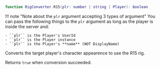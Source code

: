 ```lua
function RigConverter.R15(plr: number | string | Player): boolean
```

!!! note "Note about the ``plr`` argument accepting 3 types of argument"
    You can pass the following things to the ``plr`` argument as long as the player is inside the server and:
    
    - ``plr`` is the Player's UserId
    - ``plr`` is the Player instance
    - ``plr`` is the Player's **name** (NOT DisplayName)

Converts the target player's character appearence to use the R15 rig.

Returns ``true`` when conversion succeeded.